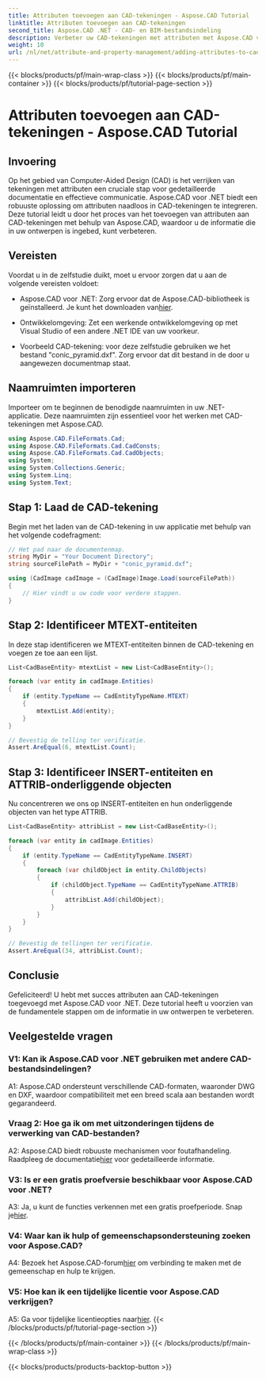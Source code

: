 ```yaml
---
title: Attributen toevoegen aan CAD-tekeningen - Aspose.CAD Tutorial
linktitle: Attributen toevoegen aan CAD-tekeningen
second_title: Aspose.CAD .NET - CAD- en BIM-bestandsindeling
description: Verbeter uw CAD-tekeningen met attributen met Aspose.CAD voor .NET. Volg onze stapsgewijze handleiding voor een naadloze integratie.
weight: 10
url: /nl/net/attribute-and-property-management/adding-attributes-to-cad-drawings/
---
```


{{< blocks/products/pf/main-wrap-class >}}
{{< blocks/products/pf/main-container >}}
{{< blocks/products/pf/tutorial-page-section >}}

# Attributen toevoegen aan CAD-tekeningen - Aspose.CAD Tutorial

## Invoering

Op het gebied van Computer-Aided Design (CAD) is het verrijken van tekeningen met attributen een cruciale stap voor gedetailleerde documentatie en effectieve communicatie. Aspose.CAD voor .NET biedt een robuuste oplossing om attributen naadloos in CAD-tekeningen te integreren. Deze tutorial leidt u door het proces van het toevoegen van attributen aan CAD-tekeningen met behulp van Aspose.CAD, waardoor u de informatie die in uw ontwerpen is ingebed, kunt verbeteren.

## Vereisten

Voordat u in de zelfstudie duikt, moet u ervoor zorgen dat u aan de volgende vereisten voldoet:

-  Aspose.CAD voor .NET: Zorg ervoor dat de Aspose.CAD-bibliotheek is geïnstalleerd. Je kunt het downloaden van[hier](https://releases.aspose.com/cad/net/).

- Ontwikkelomgeving: Zet een werkende ontwikkelomgeving op met Visual Studio of een andere .NET IDE van uw voorkeur.

- Voorbeeld CAD-tekening: voor deze zelfstudie gebruiken we het bestand "conic_pyramid.dxf". Zorg ervoor dat dit bestand in de door u aangewezen documentmap staat.

## Naamruimten importeren

Importeer om te beginnen de benodigde naamruimten in uw .NET-applicatie. Deze naamruimten zijn essentieel voor het werken met CAD-tekeningen met Aspose.CAD.

```csharp
using Aspose.CAD.FileFormats.Cad;
using Aspose.CAD.FileFormats.Cad.CadConsts;
using Aspose.CAD.FileFormats.Cad.CadObjects;
using System;
using System.Collections.Generic;
using System.Linq;
using System.Text;
```

## Stap 1: Laad de CAD-tekening

Begin met het laden van de CAD-tekening in uw applicatie met behulp van het volgende codefragment:

```csharp
// Het pad naar de documentenmap.
string MyDir = "Your Document Directory";
string sourceFilePath = MyDir + "conic_pyramid.dxf";

using (CadImage cadImage = (CadImage)Image.Load(sourceFilePath))
{
    // Hier vindt u uw code voor verdere stappen.
}
```

## Stap 2: Identificeer MTEXT-entiteiten

In deze stap identificeren we MTEXT-entiteiten binnen de CAD-tekening en voegen ze toe aan een lijst.

```csharp
List<CadBaseEntity> mtextList = new List<CadBaseEntity>();

foreach (var entity in cadImage.Entities)
{
    if (entity.TypeName == CadEntityTypeName.MTEXT)
    {
        mtextList.Add(entity);
    }
}

// Bevestig de telling ter verificatie.
Assert.AreEqual(6, mtextList.Count);
```

## Stap 3: Identificeer INSERT-entiteiten en ATTRIB-onderliggende objecten

Nu concentreren we ons op INSERT-entiteiten en hun onderliggende objecten van het type ATTRIB.

```csharp
List<CadBaseEntity> attribList = new List<CadBaseEntity>();

foreach (var entity in cadImage.Entities)
{
    if (entity.TypeName == CadEntityTypeName.INSERT)
    {
        foreach (var childObject in entity.ChildObjects)
        {
            if (childObject.TypeName == CadEntityTypeName.ATTRIB)
            {
                attribList.Add(childObject);
            }
        }
    }
}

// Bevestig de tellingen ter verificatie.
Assert.AreEqual(34, attribList.Count);
```

## Conclusie

Gefeliciteerd! U hebt met succes attributen aan CAD-tekeningen toegevoegd met Aspose.CAD voor .NET. Deze tutorial heeft u voorzien van de fundamentele stappen om de informatie in uw ontwerpen te verbeteren.

## Veelgestelde vragen

### V1: Kan ik Aspose.CAD voor .NET gebruiken met andere CAD-bestandsindelingen?

A1: Aspose.CAD ondersteunt verschillende CAD-formaten, waaronder DWG en DXF, waardoor compatibiliteit met een breed scala aan bestanden wordt gegarandeerd.

### Vraag 2: Hoe ga ik om met uitzonderingen tijdens de verwerking van CAD-bestanden?

 A2: Aspose.CAD biedt robuuste mechanismen voor foutafhandeling. Raadpleeg de documentatie[hier](https://reference.aspose.com/cad/net/) voor gedetailleerde informatie.

### V3: Is er een gratis proefversie beschikbaar voor Aspose.CAD voor .NET?

 A3: Ja, u kunt de functies verkennen met een gratis proefperiode. Snap je[hier](https://releases.aspose.com/).

### V4: Waar kan ik hulp of gemeenschapsondersteuning zoeken voor Aspose.CAD?

 A4: Bezoek het Aspose.CAD-forum[hier](https://forum.aspose.com/c/cad/19) om verbinding te maken met de gemeenschap en hulp te krijgen.

### V5: Hoe kan ik een tijdelijke licentie voor Aspose.CAD verkrijgen?

 A5: Ga voor tijdelijke licentieopties naar[hier](https://purchase.aspose.com/temporary-license/).
{{< /blocks/products/pf/tutorial-page-section >}}

{{< /blocks/products/pf/main-container >}}
{{< /blocks/products/pf/main-wrap-class >}}

{{< blocks/products/products-backtop-button >}}
